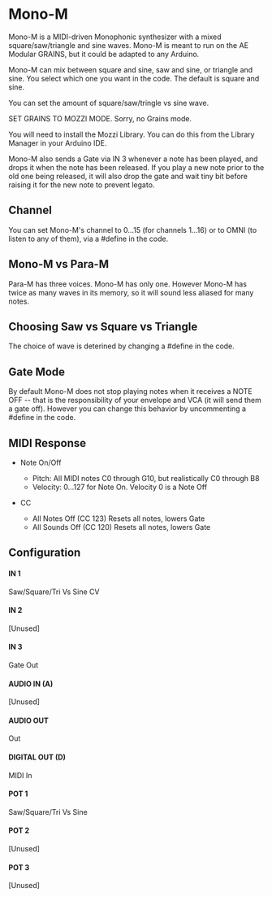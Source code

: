 # Mono-M

Mono-M is a MIDI-driven Monophonic synthesizer with a mixed square/saw/triangle and sine waves.
Mono-M is meant to run on the AE Modular GRAINS, but it could be adapted to any Arduino.

Mono-M can mix between square and sine, saw and sine, or triangle and sine.  You select
which one you want in the code.  The default is square and sine.

You can set the amount of square/saw/tringle vs sine wave.

SET GRAINS TO MOZZI MODE.  Sorry, no Grains mode.

You will need to install the Mozzi Library.  You can do this from the Library Manager
in your Arduino IDE.

Mono-M also sends a Gate via IN 3 whenever a note has been played, and drops it when the note
has been released.  If you play a new note prior to the old one being released, it will also 
drop the gate and wait tiny bit before raising it for the new note to prevent legato.

## Channel

You can set Mono-M's channel to 0...15 (for channels 1...16) or to OMNI (to listen to any of them),
via a #define in the code.

## Mono-M vs Para-M

Para-M has three voices.  Mono-M has only one.
However Mono-M has twice as many waves in its memory, so it will sound less aliased for many notes.

## Choosing Saw vs Square vs Triangle

The choice of wave is deterined by changing a #define in the code.

## Gate Mode

By default Mono-M does not stop playing notes when it receives a NOTE OFF -- 
that is the responsibility of your envelope and VCA (it will send them a gate off).
However you can change this behavior by uncommenting a #define in the code.


## MIDI Response

- Note On/Off
    - Pitch: All MIDI notes C0 through G10, but realistically C0 through B8 
    - Velocity: 0...127 for Note On.  Velocity 0 is a Note Off

- CC
    - All Notes Off (CC 123) Resets all notes, lowers Gate
    - All Sounds Off (CC 120) Resets all notes, lowers Gate



## Configuration

#### IN 1
Saw/Square/Tri Vs Sine CV
#### IN 2
[Unused]
#### IN 3
Gate Out
#### AUDIO IN (A)
[Unused]
#### AUDIO OUT
Out
#### DIGITAL OUT (D) 
MIDI In
#### POT 1
Saw/Square/Tri Vs Sine
#### POT 2
[Unused]
#### POT 3
[Unused]
